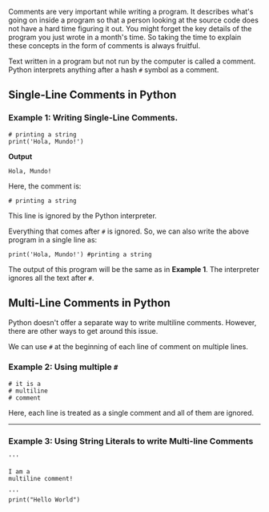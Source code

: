 ﻿Comments are very important while writing a program. It describes what's going on inside a program so that a person looking at the source code does not have a hard time figuring it out. You might forget the key details of the program you just wrote in a month's time. So taking the time to explain these concepts in the form of comments is always fruitful.

Text written in a program but not run by the computer is called a comment. Python interprets anything after a hash `#` symbol as a comment.

## Single-Line Comments in Python

### Example 1: Writing Single-Line Comments.

```
# printing a string
print('Hola, Mundo!')
```

**Output**
```
Hola, Mundo!
```
Here, the comment is:

```
# printing a string
```
This line is ignored by the Python interpreter.

Everything that comes after  `#`  is ignored. So, we can also write the above program in a single line as:
```
print('Hola, Mundo!') #printing a string
```
The output of this program will be the same as in **Example 1**. The interpreter ignores all the text after `#`.


## Multi-Line Comments in Python

Python doesn't offer a separate way to write multiline comments. However, there are other ways to get around this issue.

We can use  `#`  at the beginning of each line of comment on multiple lines.

### Example 2: Using multiple `#`

```
# it is a
# multiline
# comment
```
Here, each line is treated as a single comment and all of them are ignored.

---

### Example 3: Using String Literals to write Multi-line Comments

```
'''

I am a
multiline comment!

'''
print("Hello World")
```

